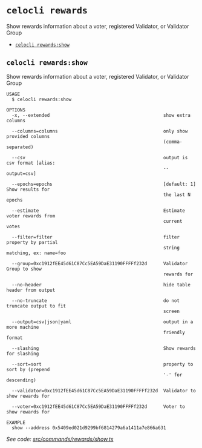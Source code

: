 # `celocli rewards`

Show rewards information about a voter, registered Validator, or Validator Group

- [`celocli rewards:show`](#celocli-rewardsshow)

## `celocli rewards:show`

Show rewards information about a voter, registered Validator, or Validator Group

```
USAGE
  $ celocli rewards:show

OPTIONS
  -x, --extended                                          show extra columns

  --columns=columns                                       only show provided columns
                                                          (comma-separated)

  --csv                                                   output is csv format [alias:
                                                          --output=csv]

  --epochs=epochs                                         [default: 1] Show results for
                                                          the last N epochs

  --estimate                                              Estimate voter rewards from
                                                          current votes

  --filter=filter                                         filter property by partial
                                                          string matching, ex: name=foo

  --group=0xc1912fEE45d61C87Cc5EA59DaE31190FFFFf232d      Validator Group to show
                                                          rewards for

  --no-header                                             hide table header from output

  --no-truncate                                           do not truncate output to fit
                                                          screen

  --output=csv|json|yaml                                  output in a more machine
                                                          friendly format

  --slashing                                              Show rewards for slashing

  --sort=sort                                             property to sort by (prepend
                                                          '-' for descending)

  --validator=0xc1912fEE45d61C87Cc5EA59DaE31190FFFFf232d  Validator to show rewards for

  --voter=0xc1912fEE45d61C87Cc5EA59DaE31190FFFFf232d      Voter to show rewards for

EXAMPLE
  show --address 0x5409ed021d9299bf6814279a6a1411a7e866a631
```

_See code: [src/commands/rewards/show.ts](https://github.com/celo-org/celo-monorepo/tree/master/packages/cli/src/commands/rewards/show.ts)_

